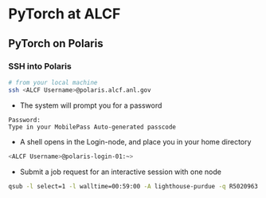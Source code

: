 # PyTorch at ALCF

## PyTorch on Polaris

### SSH into Polaris
```bash
# from your local machine
ssh <ALCF Username>@polaris.alcf.anl.gov
```
- The system will prompt you for a password
```
Password:
Type in your MobilePass Auto-generated passcode
```
- A shell opens in the Login-node, and place you in your home directory
```bash
<ALCF Username>@polaris-login-01:~>
```
- Submit a job request for an interactive session with one node
```bash
qsub -l select=1 -l walltime=00:59:00 -A lighthouse-purdue -q R5020963 -l filesystems=home:eagle -I
```

